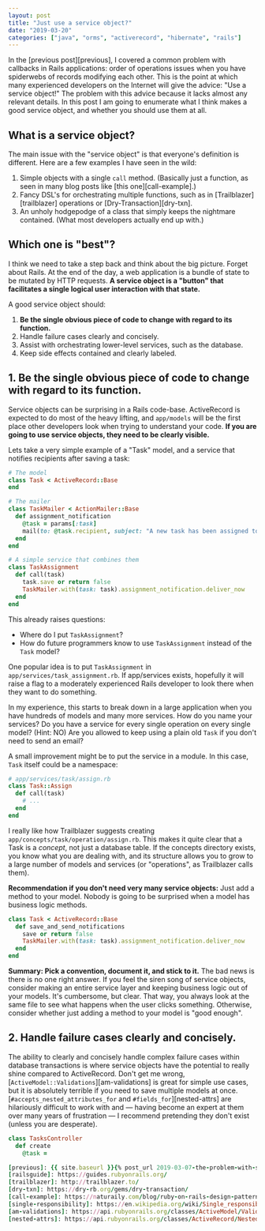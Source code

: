 ```yaml
---
layout: post
title: "Just use a service object?"
date: "2019-03-20"
categories: ["java", "orms", "activerecord", "hibernate", "rails"]
---
```

In the [previous post][previous], I covered a common problem with callbacks in Rails applications: order of operations issues when you have spiderwebs of records modifying each other. This is the point at which many experienced developers on the Internet will give the advice: "Use a service object!" The problem with this advice because it lacks almost any relevant details. In this post I am going to enumerate what I think makes a good service object, and whether you should use them at all.

## What is a service object?

The main issue with the "service object" is that everyone's definition is different. Here are a few examples I have seen in the wild:

1. Simple objects with a single `call` method. (Basically just a function, as seen in many blog posts like [this one][call-example].)
2. Fancy DSL's for orchestrating multiple functions, such as in [Trailblazer][trailblazer] operations or [Dry-Transaction][dry-txn].
3. An unholy hodgepodge of a class that simply keeps the nightmare contained. (What most developers actually end up with.)

## Which one is "best"?

I think we need to take a step back and think about the big picture. Forget about Rails. At the end of the day, a web application is a bundle of state to be mutated by HTTP requests. **A service object is a "button" that facilitates a single logical user interaction with that state.**

A good service object should:

1. **Be the single obvious piece of code to change with regard to its function.**
2. Handle failure cases clearly and concisely.
3. Assist with orchestrating lower-level services, such as the database.
4. Keep side effects contained and clearly labeled.


## 1. Be the single obvious piece of code to change with regard to its function.

Service objects can be surprising in a Rails code-base. ActiveRecord is expected to do most of the heavy lifting, and `app/models` will be the first place other developers look when trying to understand your code. **If you are going to use service objects, they need to be clearly visible.**

Lets take a very simple example of a "Task" model, and a service that notifies recipients after saving a task:

```ruby
# The model
class Task < ActiveRecord::Base
end

# The mailer
class TaskMailer < ActionMailer::Base
  def assignment_notification
    @task = params[:task]
    mail(to: @task.recipient, subject: "A new task has been assigned to you!")
  end
end

# A simple service that combines them
class TaskAssignment
  def call(task)
    task.save or return false
    TaskMailer.with(task: task).assignment_notification.deliver_now
  end
end
```

This already raises questions:

* Where do I put `TaskAssignment`?
* How do future programmers know to use `TaskAssignment` instead of the `Task` model?

One popular idea is to put `TaskAssignment` in `app/services/task_assignment.rb`. If app/services exists, hopefully it will raise a flag to a moderately experienced Rails developer to look there when they want to do something.

In my experience, this starts to break down in a large application when you have hundreds of models and many more services. How do you name your services? Do you have a service for every single operation on every single model? (Hint: NO) Are you allowed to keep using a plain old `Task` if you don't need to send an email?

A small improvement might be to put the service in a module. In this case, `Task` itself could be a namespace:

```ruby
# app/services/task/assign.rb
class Task::Assign
  def call(task)
    # ...
  end
end
```

I really like how Trailblazer suggests creating `app/concepts/task/operation/assign.rb`. This makes it quite clear that a Task is a *concept*, not just a database table. If the concepts directory exists, you know what you are dealing with, and its structure allows you to grow to a large number of models and services (or "operations", as Trailblazer calls them).

**Recommendation if you don't need very many service objects:** Just add a method to your model. Nobody is going to be surprised when a model has business logic methods.

```ruby
class Task < ActiveRecord::Base
  def save_and_send_notifications
    save or return false
    TaskMailer.with(task: task).assignment_notification.deliver_now
  end
end
```

**Summary: Pick a convention, document it, and stick to it.** The bad news is there is no one right answer. If you feel the siren song of service objects, consider making an entire service layer and keeping business logic out of your models. It's cumbersome, but clear. That way, you always look at the same file to see what happens when the user clicks something. Otherwise, consider whether just adding a method to your model is "good enough".


## 2. Handle failure cases clearly and concisely.

The ability to clearly and concisely handle complex failure cases within database transactions is where service objects have the potential to really shine compared to ActiveRecord. Don't get me wrong, [`ActiveModel::Validations`][am-validations] is great for simple use cases, but it is absolutely terrible if you need to save multiple models at once. [`#accepts_nested_attributes_for` and `#fields_for`][nested-attrs] are hilariously difficult to work with and &mdash; having become an expert at them over many years of frustration &mdash; I recommend pretending they don't exist (unless you are desperate).


```ruby
class TasksController
  def create
    @task = 

[previous]: {{ site.baseurl }}{% post_url 2019-03-07-the-problem-with-service-objects-part-1 %}
[railsguide]: https://guides.rubyonrails.org/
[trailblazer]: http://trailblazer.to/
[dry-txn]: https://dry-rb.org/gems/dry-transaction/
[call-example]: https://naturaily.com/blog/ruby-on-rails-design-patterns
[single-responsibility]: https://en.wikipedia.org/wiki/Single_responsibility_principle
[am-validations]: https://api.rubyonrails.org/classes/ActiveModel/Validations.html
[nested-attrs]: https://api.rubyonrails.org/classes/ActiveRecord/NestedAttributes/ClassMethods.html
